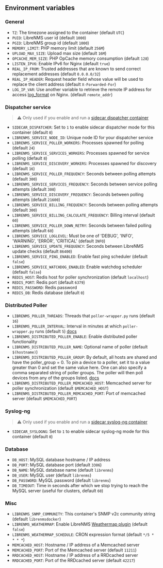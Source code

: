 ## Environment variables

### General

* `TZ`: The timezone assigned to the container (default `UTC`)
* `PUID`: LibreNMS user id (default `1000`)
* `PGID`: LibreNMS group id (default `1000`)
* `MEMORY_LIMIT`: PHP memory limit (default `256M`)
* `UPLOAD_MAX_SIZE`: Upload max size (default `16M`)
* `OPCACHE_MEM_SIZE`: PHP OpCache memory consumption (default `128`)
* `LISTEN_IPV6`: Enable IPv6 for Nginx (default `true`)
* `REAL_IP_FROM`: Trusted addresses that are known to send correct replacement addresses (default `0.0.0.0/32`)
* `REAL_IP_HEADER`: Request header field whose value will be used to replace the client address (default `X-Forwarded-For`)
* `LOG_IP_VAR`: Use another variable to retrieve the remote IP address for access [log_format](http://nginx.org/en/docs/http/ngx_http_log_module.html#log_format) on Nginx. (default `remote_addr`)

### Dispatcher service

> :warning: Only used if you enable and run a [sidecar dispatcher container](../notes/dispatcher-service.md)

* `SIDECAR_DISPATCHER`: Set to `1` to enable sidecar dispatcher mode for this container (default `0`)
* `LIBRENMS_SERVICE_NODE_ID`: Unique node ID for your dispatcher service
* `LIBRENMS_SERVICE_POLLER_WORKERS`: Processes spawned for polling (default `24`)
* `LIBRENMS_SERVICE_SERVICES_WORKERS`: Processes spawned for service polling (default `8`)
* `LIBRENMS_SERVICE_DISCOVERY_WORKERS`: Processes spawned for discovery (default `16`)
* `LIBRENMS_SERVICE_POLLER_FREQUENCY`: Seconds between polling attempts (default `300`)
* `LIBRENMS_SERVICE_SERVICES_FREQUENCY`: Seconds between service polling attempts (default `300`)
* `LIBRENMS_SERVICE_DISCOVERY_FREQUENCY`: Seconds between polling attempts (default `21600`)
* `LIBRENMS_SERVICE_BILLING_FREQUENCY`: Seconds between polling attempts (default `300`)
* `LIBRENMS_SERVICE_BILLING_CALCULATE_FREQUENCY`: Billing interval (default `60`)
* `LIBRENMS_SERVICE_POLLER_DOWN_RETRY`: Seconds between failed polling attempts (default `60`)
* `LIBRENMS_SERVICE_LOGLEVEL`: Must be one of 'DEBUG', 'INFO', 'WARNING', 'ERROR', 'CRITICAL' (default `INFO`)
* `LIBRENMS_SERVICE_UPDATE_FREQUENCY`: Seconds between LibreNMS update checks (default `86400`)
* `LIBRENMS_SERVICE_PING_ENABLED`: Enable fast ping scheduler (default `false`)
* `LIBRENMS_SERVICE_WATCHDOG_ENABLED`: Enable watchdog scheduler (default `false`)
* `REDIS_HOST`: Redis host for poller synchronization (default `localhost`)
* `REDIS_PORT`: Redis port (default `6379`)
* `REDIS_PASSWORD`: Redis password
* `REDIS_DB`: Redis database (default `0`)

### Distributed Poller

* `LIBRENMS_POLLER_THREADS`: Threads that `poller-wrapper.py` runs (default `16`)
* `LIBRENMS_POLLER_INTERVAL`: Interval in minutes at which `poller-wrapper.py` runs (default `5`) [docs](https://docs.librenms.org/Support/1-Minute-Polling/)
* `LIBRENMS_DISTRIBUTED_POLLER_ENABLE`: Enable distributed poller functionality
* `LIBRENMS_DISTRIBUTED_POLLER_NAME`: Optional name of poller (default `$(hostname)`)
* `LIBRENMS_DISTRIBUTED_POLLER_GROUP`: By default, all hosts are shared and have the poller_group = 0. To pin a device to a poller, set it to a value greater than 0 and set the same value here. One can also specify a comma separated string of poller groups. The poller will then poll devices from any of the groups listed. [docs](https://docs.librenms.org/Extensions/Distributed-Poller/)
* `LIBRENMS_DISTRIBUTED_POLLER_MEMCACHED_HOST`: Memcached server for poller synchronization (default `$MEMCACHED_HOST`)
* `LIBRENMS_DISTRIBUTED_POLLER_MEMCACHED_PORT`: Port of memcached server (default `$MEMCACHED_PORT`)

### Syslog-ng

> :warning: Only used if you enable and run a [sidecar syslog-ng container](../notes/syslog-ng.md)

* `SIDECAR_SYSLOGNG`: Set to `1` to enable sidecar syslog-ng mode for this container (default `0`)

### Database

* `DB_HOST`: MySQL database hostname / IP address
* `DB_PORT`: MySQL database port (default `3306`)
* `DB_NAME`: MySQL database name (default `librenms`)
* `DB_USER`: MySQL user (default `librenms`)
* `DB_PASSWORD`: MySQL password (default `librenms`)
* `DB_TIMEOUT`: Time in seconds after which we stop trying to reach the MySQL server (useful for clusters, default `60`)

### Misc

* `LIBRENMS_SNMP_COMMUNITY`: This container's SNMP v2c community string (default `librenmsdocker`)
* `LIBRENMS_WEATHERMAP`: Enable LibreNMS [Weathermap plugin](https://docs.librenms.org/Extensions/Weathermap/) (default `false`)
* `LIBRENMS_WEATHERMAP_SCHEDULE`: CRON expression format (default `*/5 * * * *`)
* `MEMCACHED_HOST`: Hostname / IP address of a Memcached server
* `MEMCACHED_PORT`: Port of the Memcached server (default `11211`)
* `RRDCACHED_HOST`: Hostname / IP address of a RRDcached server
* `RRDCACHED_PORT`: Port of the RRDcached server (default `42217`)
